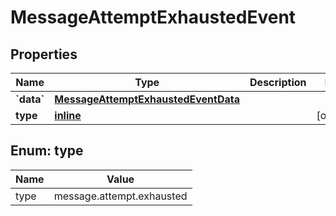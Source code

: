 
# MessageAttemptExhaustedEvent

## Properties
Name | Type | Description | Notes
------------ | ------------- | ------------- | -------------
**&#x60;data&#x60;** | [**MessageAttemptExhaustedEventData**](MessageAttemptExhaustedEventData.md) |  | 
**type** | [**inline**](#Type) |  |  [optional]


<a name="Type"></a>
## Enum: type
Name | Value
---- | -----
type | message.attempt.exhausted



